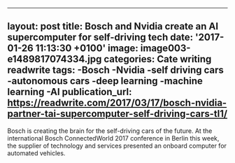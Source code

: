   - --
layout: post
title: Bosch and Nvidia create an AI supercomputer for self-driving tech
date: '2017-01-26 11:13:30 +0100'
image: image003-e1489817074334.jpg
categories: Cate writing readwrite
tags:
-Bosch
-Nvidia
-self driving cars
-autonomous cars
-deep learning
-machine learning
-AI
publication_url: https://readwrite.com/2017/03/17/bosch-nvidia-partner-tai-supercomputer-self-driving-cars-tl1/
---

Bosch is creating the brain for the self-driving cars of the future. At the international Bosch ConnectedWorld 2017 conference in Berlin this week, the supplier of technology and services presented an onboard computer for automated vehicles.
